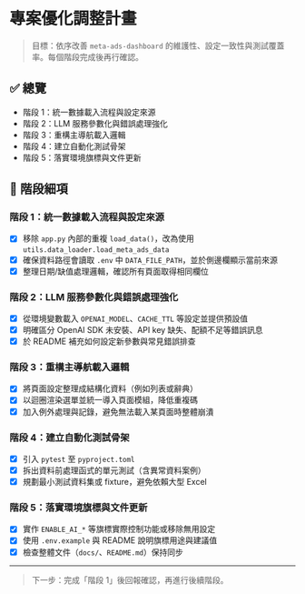 # 專案優化調整計畫

> 目標：依序改善 `meta-ads-dashboard` 的維護性、設定一致性與測試覆蓋率。每個階段完成後再行確認。

## ✅ 總覽
- 階段 1：統一數據載入流程與設定來源
- 階段 2：LLM 服務參數化與錯誤處理強化
- 階段 3：重構主導航載入邏輯
- 階段 4：建立自動化測試骨架
- 階段 5：落實環境旗標與文件更新

## 🔄 階段細項

### 階段 1：統一數據載入流程與設定來源
- [x] 移除 `app.py` 內部的重複 `load_data()`，改為使用 `utils.data_loader.load_meta_ads_data`
- [x] 確保資料路徑會讀取 `.env` 中 `DATA_FILE_PATH`，並於側邊欄顯示當前來源
- [x] 整理日期/缺值處理邏輯，確認所有頁面取得相同欄位

### 階段 2：LLM 服務參數化與錯誤處理強化
- [x] 從環境變數載入 `OPENAI_MODEL`、`CACHE_TTL` 等設定並提供預設值
- [x] 明確區分 OpenAI SDK 未安裝、API key 缺失、配額不足等錯誤訊息
- [x] 於 README 補充如何設定新參數與常見錯誤排查

### 階段 3：重構主導航載入邏輯
- [x] 將頁面設定整理成結構化資料（例如列表或辭典）
- [x] 以迴圈渲染選單並統一導入頁面模組，降低重複碼
- [x] 加入例外處理與記錄，避免無法載入某頁面時整體崩潰

### 階段 4：建立自動化測試骨架
- [x] 引入 `pytest` 至 `pyproject.toml`
- [x] 拆出資料前處理函式的單元測試（含異常資料案例）
- [x] 規劃最小測試資料集或 fixture，避免依賴大型 Excel

### 階段 5：落實環境旗標與文件更新
- [x] 實作 `ENABLE_AI_*` 等旗標實際控制功能或移除無用設定
- [x] 使用 `.env.example` 與 README 說明旗標用途與建議值
- [x] 檢查整體文件（`docs/`、`README.md`）保持同步

---

> 下一步：完成「階段 1」後回報確認，再進行後續階段。
